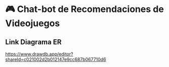 # 🎮 Chat-bot de Recomendaciones de Videojuegos

## Link Diagrama ER
https://www.drawdb.app/editor?shareId=c021002d2b012147e9cc687b067710d6
